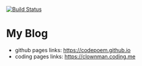 [![Build Status](https://travis-ci.org/CodePoem/CodePoem.github.io.svg?branch=hexo)](https://travis-ci.org/CodePoem/CodePoem.github.io)
# My Blog

* github pages links: https://codepoem.github.io
* coding pages links: https://clownman.coding.me
